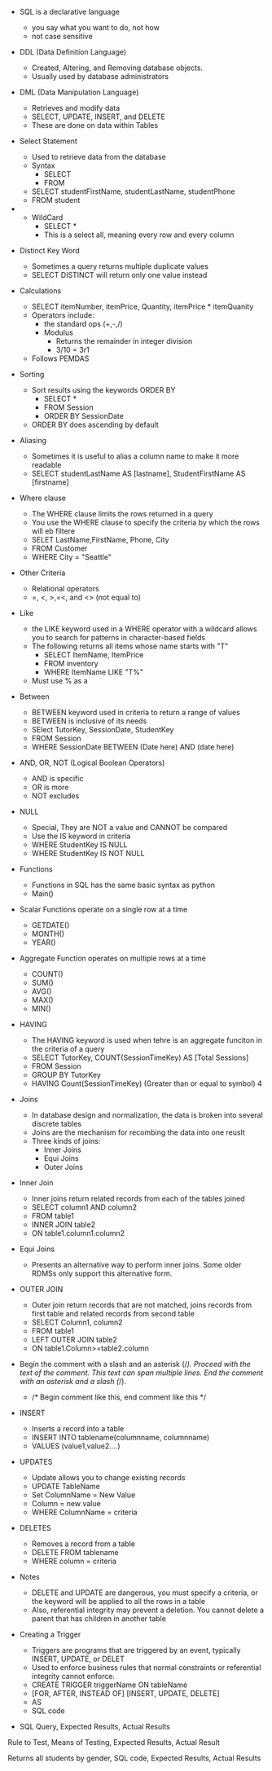 
- SQL is a declarative language
	- you say what you want to do, not how 
	- not case sensitive

- DDL (Data Definition Language)
	- Created, Altering, and Removing database objects. 
	- Usually used by database administrators

- DML (Data Manipulation Language)
	- Retrieves and modify data
	- SELECT, UPDATE, INSERT, and DELETE
	- These are done on data within Tables 

- Select Statement 
	- Used to retrieve data from the database
	- Syntax
		- SELECT <columnName>
		- FROM <tableName>
	- SELECT studentFirstName, studentLastName, studentPhone
	- FROM student

- * WildCard
	- SELECT * 
	- This is a select all, meaning every row and every column

- Distinct Key Word
	- Sometimes a query returns multiple duplicate values
	- SELECT DISTINCT will return only one value instead

- Calculations
	- SELECT itemNumber, itemPrice, Quantity, itemPrice * itemQuanity
	- Operators include:
		- the standard ops (+,-,/)
		- Modulus
			- Returns the remainder in integer division 
			- 3/10 = 3r1 
	- Follows PEMDAS

- Sorting
	- Sort results using the keywords ORDER BY
		- SELECT *
		- FROM Session
		- ORDER BY SessionDate
	- ORDER BY does ascending by default

- Aliasing
	- Sometimes it is useful to alias a column name to make it more readable
	- SELECT studentLastName AS [lastname], StudentFirstName AS [firstname]

- Where clause
	- The WHERE clause limits the rows returned in a query
	- You use the WHERE clause to specify the criteria by which the rows will eb filtere
	- SELET LastName,FirstName, Phone, City
	- FROM Customer
	- WHERE City = "Seattle"

- Other Criteria
	- Relational operators
	- =, <, >,=<, and <> (not equal to)

- Like
	- the LIKE keyword used in a WHERE operator with a wildcard allows you to search for patterns in character-based fields
	- The following returns all items whose name starts with "T"
		- SELECT ItemName, ItemPrice
		- FROM inventory
		- WHERE ItemName LIKE "T%"
	- Must use % as a 

- Between
	- BETWEEN keyword used in criteria to return a range of values
	- BETWEEN is inclusive of its needs
	- SElect TutorKey, SessionDate, StudentKey
	- FROM Session
	- WHERE SessionDate BETWEEN (Date here) AND (date here)

- AND, OR, NOT (Logical Boolean Operators)
	- AND is specific
	- OR is more
	- NOT excludes 

- NULL 
	- Special, They are NOT a value and CANNOT be compared
	- Use the IS keyword in criteria 
	- WHERE StudentKey IS NULL
	- WHERE StudentKey IS NOT NULL

- Functions
	- Functions in SQL has the same basic syntax as python
	- Main()

- Scalar Functions operate on a single row at a time
	- GETDATE()
	- MONTH()
	- YEAR()

- Aggregate Function operates on multiple rows at a time
	- COUNT()
	- SUM()
	- AVG()
	- MAX()
	- MIN()

- HAVING
	- The HAVING keyword is used when tehre is an aggregate funciton in the criteria of a query
	- SELECT TutorKey, COUNT(SessionTimeKey) AS [Total Sessions]
	- FROM Session
	- GROUP BY TutorKey
	- HAVING Count(SessionTimeKey) (Greater than or equal to symbol) 4

- Joins
	- In database design and normalization, the data is broken into several discrete tables
	- Joins are the mechanism for recombing the data into one reuslt 
	- Three kinds of joins:
		- Inner Joins 
		- Equi Joins 
		- Outer Joins 

- Inner Join 
	- Inner joins return related records from each of the tables joined
	- SELECT column1 AND column2
	- FROM table1
	- INNER JOIN table2
	- ON table1.column1.column2

- Equi Joins
	- Presents an alternative way to perform inner joins. Some older RDMSs only support this alternative form. 

- OUTER JOIN 
	- Outer join return records that are not matched, joins records from first table and related records from second table
	- SELECT Column1, column2
	- FROM table1
	- LEFT OUTER JOIN table2
	- ON table1.Column>=table2.column

-  Begin the comment with a slash and an asterisk (/*). Proceed with the text of the comment. This text can span multiple lines. End the comment with an asterisk and a slash (*/).
	- /* Begin comment like this, end comment like this */

- INSERT
	- Inserts a record into a table
	- INSERT INTO tablename(columnname, columnname)
	- VALUES (value1,value2....)

- UPDATES
	- Update allows you to change existing records
	- UPDATE TableName
	- Set ColumnName = New Value
	- Column = new value
	- WHERE ColumnName = criteria 

- DELETES
	- Removes a record from a table
	- DELETE FROM tablename
	- WHERE column = criteria 

- Notes
	- DELETE and UPDATE are dangerous, you must specify a criteria, or the keyword will be applied to all the rows in a table
	- Also, referential integrity may prevent a deletion. You cannot delete a parent that has children in another table

- Creating a Trigger
	- Triggers are programs that are triggered by an event, typically INSERT, UPDATE, or DELET
	- Used to enforce business rules that normal constraints or referential integrity cannot enforce. 
	- CREATE TRIGGER triggerName ON tableName
	- [FOR, AFTER, INSTEAD OF] [INSERT, UPDATE, DELETE]
	- AS
	- SQL code

- SQL Query, Expected Results, Actual Results

Rule to Test, Means of Testing, Expected Results, Actual Result

Returns all students by gender, SQL code, Expected Results, Actual Results 

